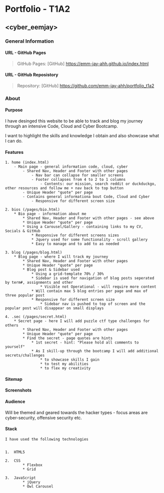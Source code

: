 # Portfolio - T1A2

## <cyber_eemjay>

### General Information

#### URL - GitHub Pages

> GitHub Pages: [GitHub] https://emm-jay-ahh.github.io/index.html

#### URL - GitHub Reposistory

> Repository: [GitHub] https://github.com/emm-jay-ahh/portfolio_t1a2

### About

#### Purpose

I have desinged this website to be able to track and blog my journey through an intensive Code, Cloud and Cyber Bootcamp.

I want to highlight the skills and knowledge I obtain and also showcase what I can do.

#### Features

    1. home (index.html)
        - Main page - general information code, cloud, cyber
            - Shared Nav, Header and Footer with other pages
                - Nav bar can collapse for smaller screens
                - Footer collapses from 4 to 2 to 1 columns
                    - Contents: our mission, search reddit or duckduckgo, other resources and follow me + nav back to top button
            - Unique Header "quote" per page
            - Contains general informationa bout Code, Cloud and Cyber
                - Responsive for different screen size

    2. bios (/pages/bio.html)
        * Bio page - information about me
            * Shared Nav, Header and Footer with other pages - see above
            * Unique Header "quote" per page
            * Using a Carousel/Gallery - containing links to my CV, Socials & GitHub
                * Responsive for different screens sizes
                * Jquery used for some functionality - scroll gallery
                * Easy to manage and to add to as needed

    3. blog (/pages/blog.html)
        * Blog page - where I will track my journey
            * Shared Nav, Header and Footer with other pages
            * Unique Header "quote" per page
            * Blog post & Sidebar used
                * Using a grid-template 70% / 30%
                * Sidebar is used for navigation of blog posts seperated by term#, assignments and other
                    * Visible not Operational - will require more content
                * Will contain max 5 blog entries per page and max of three popular post
                * Responsive for different screen size
                    * Sidebar nav is pushed to top of screen and the popular post will disappear on small displays

    4. .sec (/pages/secret.html)
        * Secret page - here I will add puzzle ctf type challenges for others
            * Shared Nav, Header and Footer with other pages
            * Unique Header "quote" per page
            * Find the secret - page quotes are hints
                * 1st secret - hint: "Please hold all comments to yourself"
                * As I skill-up through the bootcamp I will add additional secrets/challenges
                    * to showcase skills I gain
                    * to test my abilities
                    * to flex my creativity

#### Sitemap

#### Screenshots

#### Audience

Will be themed and geared towards the hacker types - focus areas are cyber-security, offensive security etc.

#### Stack

    I have used the following technologies


    1.  HTML5

    2.  CSS
            * Flexbox
            * Grid

    3.  JavaScript
            * jQuery
            * Owl Carousel
